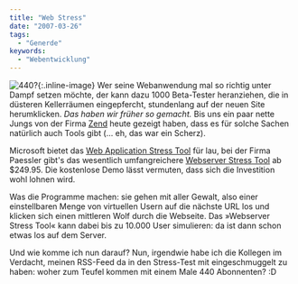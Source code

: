 ```yaml
---
title: "Web Stress"
date: "2007-03-26"
tags:
  - "Generde"
keywords:
  - "Webentwicklung"
---
```


![440?](/img/codecandies/ZZ4B969520.jpg){:.inline-image} Wer seine Webanwendung mal so richtig unter Dampf setzen möchte, der kann dazu 1000 Beta-Tester heranziehen, die in düsteren Kellerräumen eingepfercht, stundenlang auf der neuen Site herumklicken. _Das haben wir früher so gemacht._ Bis uns ein paar nette Jungs von der Firma [Zend](http://www.zend.com/de/) heute gezeigt haben, dass es für solche Sachen natürlich auch Tools gibt (… eh, das war ein Scherz).

Microsoft bietet das [Web Application Stress Tool](http://www.microsoft.com/downloads/details.aspx?FamilyID=E2C0585A-062A-439E-A67D-75A89AA36495&displaylang=en) für lau, bei der Firma Paessler gibt's das wesentlich umfangreichere [Webserver Stress Tool](http://www.paessler.com/webstress) ab $249.95. Die kostenlose Demo lässt vermuten, dass sich die Investition wohl lohnen wird.

Was die Programme machen: sie gehen mit aller Gewalt, also einer einstellbaren Menge von virtuellen Usern auf die nächste URL los und klicken sich einen mittleren Wolf durch die Webseite. Das »Webserver Stress Tool« kann dabei bis zu 10.000 User simulieren: da ist dann schon etwas los auf dem Server.

Und wie komme ich nun darauf? Nun, irgendwie habe ich die Kollegen im Verdacht, meinen RSS-Feed da in den Stress-Test mit eingeschmuggelt zu haben: woher zum Teufel kommen mit einem Male 440 Abonnenten? :D
